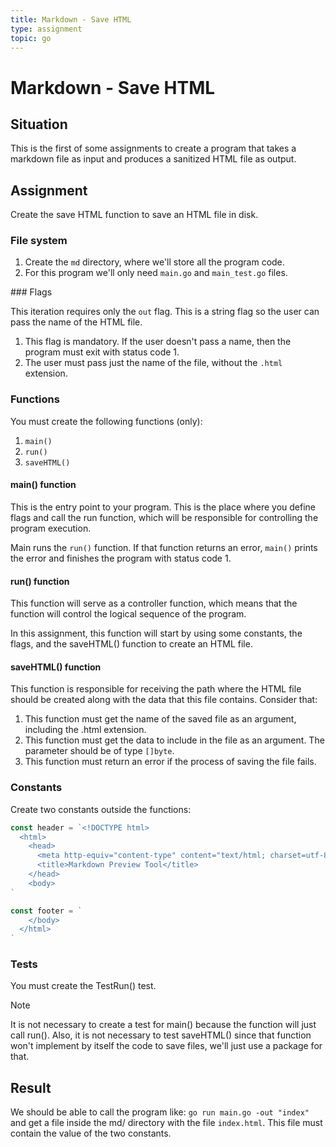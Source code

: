 ```yaml
---
title: Markdown - Save HTML
type: assignment
topic: go
---
```


# Markdown - Save HTML

## Situation

This is the first of some assignments to create a program that takes a markdown file as input and produces a sanitized HTML file as output.

## Assignment

Create the save HTML function to save an HTML file in disk.

### File system

1. Create the `md` directory, where we'll store all the program code.
2. For this program we'll only need `main.go` and `main_test.go` files.

### Flags

This iteration requires only the `out` flag. This is a string flag so the user can pass the name of the HTML file.

1. This flag is mandatory. If the user doesn't pass a name, then the program must exit with status code 1.
2. The user must pass just the name of the file, without the `.html` extension.

### Functions

You must create the following functions (only):

1. `main()`
2. `run()`
3. `saveHTML()`

#### main() function

This is the entry point to your program. This is the place where you define flags and call the run function, which will be responsible for controlling the program execution.

Main runs the `run()` function. If that function returns an error, `main()` prints the error and finishes the program with status code 1.

#### run() function

This function will serve as a controller function, which means that the function will control the logical sequence of the program.

In this assignment, this function will start by using some constants, the flags, and the saveHTML() function to create an HTML file.

#### saveHTML() function

This function is responsible for receiving the path where the HTML file should be created along with the data that this file contains. Consider that:

1. This function must get the name of the saved file as an argument, including the .html extension.
2. This function must get the data to include in the file as an argument. The parameter should be of type `[]byte`.
3. This function must return an error if the process of saving the file fails.

### Constants

Create two constants outside the functions:

```go
const header = `<!DOCTYPE html>
  <html>
    <head>
      <meta http-equiv="content-type" content="text/html; charset=utf-8" />
      <title>Markdown Preview Tool</title>
    </head>
    <body>
`

const footer = `
    </body>
  </html>
`
```

### Tests

You must create the TestRun() test.

> [!NOTE]
> It is not necessary to create a test for main() because the function will just call run().
> Also, it is not necessary to test saveHTML() since that function won't implement by itself the code to save files, we'll just use a package for that.

## Result

We should be able to call the program like: `go run main.go -out "index"` and get a file inside the md/ directory with the file `index.html`. This file must contain the value of the two constants.
